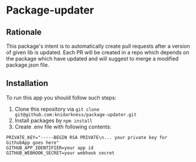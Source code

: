 # Package-updater

## Rationale
This package's intent is to automatically create pull requests after a version of given lib is updated. Each PR will be created in a repo which depends on the package which have updated and will suggest to merge a modified package.json file.

## Installation

To run this app you should follow such steps:
1. Clone this repository via `git clone git@github.com:knidarkness/package-updater.git` 
2. Install packages by `npm install`
3. Create .env file with following contents:
```
PRIVATE_KEY="-----BEGIN RSA PRIVATE\n... your private key for GithubApp goes here"
GITHUB_APP_IDENTIFIER=your app id
GITHUB_WEBHOOK_SECRET=your webhook secret
